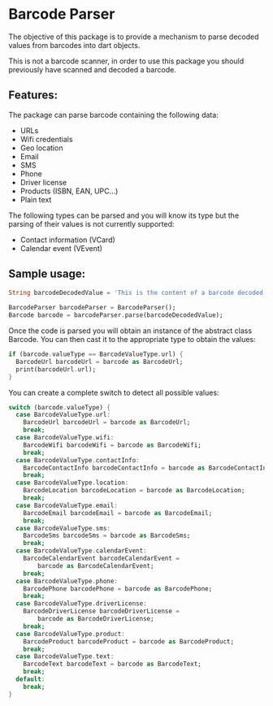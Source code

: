 # Barcode Parser

The objective of this package is to provide a mechanism to parse decoded values from barcodes into dart objects.

This is not a barcode scanner, in order to use this package you should previously have scanned and decoded a barcode.

## Features:

The package can parse barcode containing the following data:

- URLs
- Wifi credentials
- Geo location
- Email
- SMS
- Phone
- Driver license
- Products (ISBN, EAN, UPC...)
- Plain text

The following types can be parsed and you will know its type but the parsing of their values is not currently supported:

- Contact information (VCard)
- Calendar event (VEvent)

## Sample usage:

```dart
String barcodeDecodedValue = 'This is the content of a barcode decoded to a String.';
    
BarcodeParser barcodeParser = BarcodeParser();
Barcode barcode = barcodeParser.parse(barcodeDecodedValue);
```

Once the code is parsed you will obtain an instance of the abstract class Barcode. You can then cast it to the appropriate type to obtain the values:

```dart
if (barcode.valueType == BarcodeValueType.url) {
  BarcodeUrl barcodeUrl = barcode as BarcodeUrl;
  print(barcodeUrl.url);
}
```

You can create a complete switch to detect all possible values:

```dart
switch (barcode.valueType) {
  case BarcodeValueType.url:
    BarcodeUrl barcodeUrl = barcode as BarcodeUrl;
    break;
  case BarcodeValueType.wifi:
    BarcodeWifi barcodeWifi = barcode as BarcodeWifi;
    break;
  case BarcodeValueType.contactInfo:
    BarcodeContactInfo barcodeContactInfo = barcode as BarcodeContactInfo;
    break;
  case BarcodeValueType.location:
    BarcodeLocation barcodeLocation = barcode as BarcodeLocation;
    break;
  case BarcodeValueType.email:
    BarcodeEmail barcodeEmail = barcode as BarcodeEmail;
    break;
  case BarcodeValueType.sms:
    BarcodeSms barcodeSms = barcode as BarcodeSms;
    break;
  case BarcodeValueType.calendarEvent:
    BarcodeCalendarEvent barcodeCalendarEvent =
        barcode as BarcodeCalendarEvent;
    break;
  case BarcodeValueType.phone:
    BarcodePhone barcodePhone = barcode as BarcodePhone;
    break;
  case BarcodeValueType.driverLicense:
    BarcodeDriverLicense barcodeDriverLicense =
        barcode as BarcodeDriverLicense;
    break;
  case BarcodeValueType.product:
    BarcodeProduct barcodeProduct = barcode as BarcodeProduct;
    break;
  case BarcodeValueType.text:
    BarcodeText barcodeText = barcode as BarcodeText;
    break;
  default:
    break;
}
```

